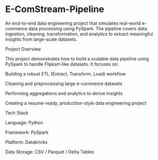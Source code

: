 # E-ComStream-Pipeline
An end-to-end data engineering project that simulates real-world e-commerce data processing using PySpark. The pipeline covers data ingestion, cleaning, transformation, and analytics to extract meaningful insights from large-scale datasets.

Project Overview

This project demonstrates how to build a scalable data pipeline using PySpark to handle Flipkart-like datasets. It focuses on:

Building a robust ETL (Extract, Transform, Load) workflow

Cleaning and preprocessing large e-commerce datasets

Performing aggregations and analytics to derive insights

Creating a resume-ready, production-style data engineering project

Tech Stack

Language: Python

Framework: PySpark

Platform: Databricks

Data Storage: CSV / Parquet / Delta Tables
